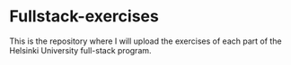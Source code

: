 # Fullstack-exercises
This is the repository where I will upload the exercises of each part of the Helsinki University full-stack program.
